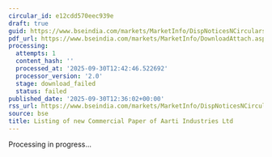 ```yaml
---
circular_id: e12cdd570eec939e
draft: true
guid: https://www.bseindia.com/markets/MarketInfo/DispNoticesNCirculars.aspx?Noticeid={2AA9E009-F59C-4941-AFB5-EECF72C55164}&noticeno=20250930-52&dt=09/30/2025&icount=52&totcount=55&flag=0
pdf_url: https://www.bseindia.com/markets/MarketInfo/DownloadAttach.aspx?id=20250930-52&attachedId=
processing:
  attempts: 1
  content_hash: ''
  processed_at: '2025-09-30T12:42:46.522692'
  processor_version: '2.0'
  stage: download_failed
  status: failed
published_date: '2025-09-30T12:36:02+00:00'
rss_url: https://www.bseindia.com/markets/MarketInfo/DispNoticesNCirculars.aspx?Noticeid={2AA9E009-F59C-4941-AFB5-EECF72C55164}&noticeno=20250930-52&dt=09/30/2025&icount=52&totcount=55&flag=0
source: bse
title: Listing of new Commercial Paper of Aarti Industries Ltd
---
```


Processing in progress...